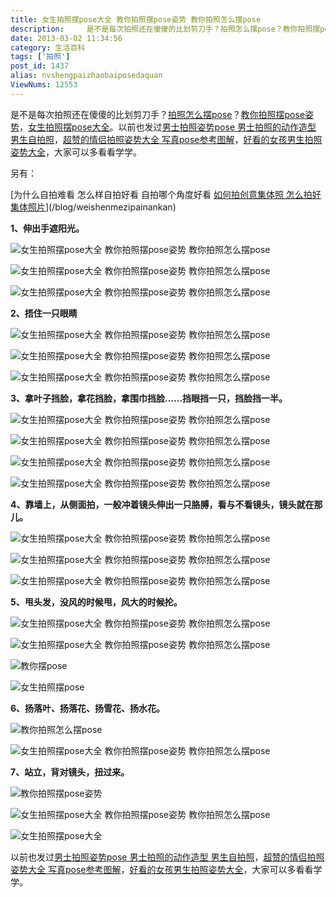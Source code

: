 ```yaml
---
title: 女生拍照摆pose大全 教你拍照摆pose姿势 教你拍照怎么摆pose
description:     是不是每次拍照还在傻傻的比划剪刀手？拍照怎么摆pose？教你拍照摆pose姿势，女生拍照摆pose大全。以前也发过男士拍照姿势pose男士拍照的动作造型男生自拍照，超赞的情侣拍照姿势大全写真pose参考图解，好看的女孩男生拍照姿势大全，大家可以多看看学学。1、伸出手遮阳光。2、捂住一只眼睛3、拿叶子挡脸，拿花挡脸，拿围
date: 2013-03-02 11:34:56
category: 生活百科
tags: ['拍照']
post_id: 1437
alias: nvshengpaizhaobaiposedaquan
ViewNums: 12553
---
```


是不是每次拍照还在傻傻的比划剪刀手？[拍照怎么摆pose](/blog/nvshengpaizhaobaiposedaquan)？[教你拍照摆pose姿势](/blog/nvshengpaizhaobaiposedaquan)，[女生拍照摆pose大全](/blog/nvshengpaizhaobaiposedaquan)。以前也发过[男士拍照姿势pose 男士拍照的动作造型 男生自拍照](/blog/nanshipaizhaozishi)，[超赞的情侣拍照姿势大全 写真pose参考图解](/blog/qinglvpaizhaozishidaquan)，[好看的女孩男生拍照姿势大全](/blog/nvhainanshengpaizhaozishidaquan)，大家可以多看看学学。

另有：

[为什么自拍难看 怎么样自拍好看 自拍哪个角度好看
[如何拍创意集体照 怎么拍好集体照片](/blog/ruhepaichuangyijitizhao)](/blog/weishenmezipainankan)

**1、伸出手遮阳光。**

![女生拍照摆pose大全 教你拍照摆pose姿势 教你拍照怎么摆pose](http://m2.img.libdd.com/farm5/2013/0131/11/C8B0FAF8EEACAF3DB7AE266FD9EA7B748883E71143EB0_800_533.JPEG)

![女生拍照摆pose大全 教你拍照摆pose姿势 教你拍照怎么摆pose](http://m2.img.libdd.com/farm4/2013/0131/11/2575558F604B7128D449390DEE1DD9641A9114485DD99_568_763.JPEG)

![女生拍照摆pose大全 教你拍照摆pose姿势 教你拍照怎么摆pose](http://m2.img.libdd.com/farm5/2013/0131/11/4F30C838E52366E62AAFBC98CA2FDC44B4068FD661AC4_640_480.JPEG)

**2、捂住一只眼睛**

![女生拍照摆pose大全 教你拍照摆pose姿势 教你拍照怎么摆pose](http://m3.img.libdd.com/farm4/2013/0131/11/E8D9D27D5041ECFDD61A366F1777E3DC681B6EE2B0E3E_500_329.JPEG)

![女生拍照摆pose大全 教你拍照摆pose姿势 教你拍照怎么摆pose](http://m2.img.libdd.com/farm4/2013/0131/11/22FE2943FEFA90A26AE106CF62F08AEAC590D3B7D22A9_500_338.JPEG)

![女生拍照摆pose大全 教你拍照摆pose姿势 教你拍照怎么摆pose](http://m1.img.libdd.com/farm5/2013/0131/11/E9473966E469144EA6C4C6E06E46C6C440309A8FF4FC9_510_363.JPEG)

**3、拿叶子挡脸，拿花挡脸，拿围巾挡脸……挡眼挡一只，挡脸挡一半。**

![女生拍照摆pose大全 教你拍照摆pose姿势 教你拍照怎么摆pose](http://m2.img.libdd.com/farm5/2013/0131/11/3D39A5A754343123D21266BD64417AB3C51CAC60637EF_500_334.JPEG)

![女生拍照摆pose大全 教你拍照摆pose姿势 教你拍照怎么摆pose](http://m2.img.libdd.com/farm4/2013/0131/11/F1E2DAD44B42C069B38C6889BA94AA14DCF21CA9D342A_510_340.JPEG)

![女生拍照摆pose大全 教你拍照摆pose姿势 教你拍照怎么摆pose](http://m1.img.libdd.com/farm5/2013/0131/11/A4EC433F09EA0DA9979C184FC696508AA5E26D296E11E_510_391.JPEG)

![女生拍照摆pose大全 教你拍照摆pose姿势 教你拍照怎么摆pose](http://m1.img.libdd.com/farm4/2013/0131/11/8D591795B170B4CE22A48CF08AD0B63763D127BB379C4_500_332.JPEG)

**4、靠墙上，从侧面拍，一般冲着镜头伸出一只胳膊，看与不看镜头，镜头就在那儿。**

![女生拍照摆pose大全 教你拍照摆pose姿势 教你拍照怎么摆pose](http://m3.img.libdd.com/farm5/2013/0131/11/ADAF4F0E7A03C4139BDEC6CF47844D801985DF53ABEAD_800_533.jpg)

![女生拍照摆pose大全 教你拍照摆pose姿势 教你拍照怎么摆pose](http://m2.img.libdd.com/farm4/2013/0131/11/351D03469DA3C3F24EF4730CCDC5E6DB2EB3B116B8F28_500_303.JPEG)

![女生拍照摆pose大全 教你拍照摆pose姿势 教你拍照怎么摆pose](http://m1.img.libdd.com/farm5/2013/0131/11/FFB791B8D4D7D96764A60C2312F7CA8CDE3C226BD2874_510_340.JPEG)

**5、甩头发，没风的时候甩，风大的时候抡。**

![女生拍照摆pose大全 教你拍照摆pose姿势 教你拍照怎么摆pose](http://m3.img.libdd.com/farm4/2013/0131/11/6BB056D946F93A12C7DB6AEE4F79D7814FF5347BC3A5D_500_397.JPEG)

![女生拍照摆pose大全 教你拍照摆pose姿势 教你拍照怎么摆pose](http://m3.img.libdd.com/farm4/2013/0131/11/9B1D5A53A8CF8037A493075A9655CFD3270C3D3E6E9C2_500_355.JPEG)

![教你摆pose](http://m2.img.libdd.com/farm4/2013/0131/11/F0A6241768284F33CE7C15B13FF553E84326D3A26BB4B_500_334.JPEG)

![女生拍照摆pose](http://m3.img.libdd.com/farm4/2013/0131/11/D1DE396B15CB0DE4A315D49322EB4D96A805233EA5BA1_510_434.JPEG)

**6、扬落叶、扬落花、扬雪花、扬水花。**

![教你拍照怎么摆pose](http://m1.img.libdd.com/farm4/2013/0131/11/D4F077149D28AD7E7B72FF3CC26F12F2D0F7FC6430BA6_500_325.JPEG)

![女生拍照摆pose大全 教你拍照摆pose姿势 教你拍照怎么摆pose](http://m1.img.libdd.com/farm5/2013/0131/11/2EEB2F4517A7B7DAF414E2C85853056F29A4928B32BE9_500_334.JPEG)

**7、站立，背对镜头，扭过来。**

![教你拍照摆pose姿势](http://m2.img.libdd.com/farm4/2013/0131/11/D6786405E3375FA167D2D6CAD5533EDEA70EB95DACE55_500_333.JPEG)

![女生拍照摆pose大全 教你拍照摆pose姿势 教你拍照怎么摆pose](http://m2.img.libdd.com/farm5/2013/0131/11/2F358686B3FBAA50061A2AA65D9AEC2547767FCA416C2_510_335.JPEG)

![女生拍照摆pose大全](http://m2.img.libdd.com/farm4/2013/0131/11/94588064E78F6117C2F23067876CA7CF79BE2B5D7EAAB_500_337.JPEG)

以前也发过[男士拍照姿势pose 男士拍照的动作造型 男生自拍照](/blog/nanshipaizhaozishi)，[超赞的情侣拍照姿势大全 写真pose参考图解](/blog/qinglvpaizhaozishidaquan)，[好看的女孩男生拍照姿势大全](/blog/nvhainanshengpaizhaozishidaquan)，大家可以多看看学学。

